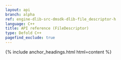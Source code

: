 ```yaml
---
layout: api
branch: alpha
ref: engine-dlib-src-dmsdk-dlib-file_descriptor-h
language: C++
title: API reference (FileDescriptor)
type: Defold C++
pagefind_exclude: true
---
```

{% include anchor_headings.html html=content %}